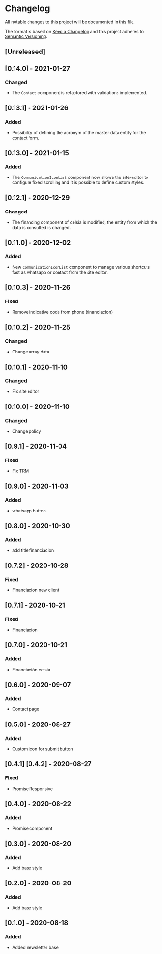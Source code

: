 # Changelog

All notable changes to this project will be documented in this file.

The format is based on [Keep a Changelog](http://keepachangelog.com/en/1.0.0/)
and this project adheres to [Semantic Versioning](http://semver.org/spec/v2.0.0.html).

## [Unreleased]

## [0.14.0] - 2021-01-27
### Changed
- The `Contact` component is refactored with validations implemented.
## [0.13.1] - 2021-01-26
### Added
- Possibility of defining the acronym of the master data entity for the contact form.

## [0.13.0] - 2021-01-15
### Added
- The `CommunicationIconList` component now allows the site-editor to configure fixed scrolling and it is possible to define custom styles.

## [0.12.1] - 2020-12-29
### Changed
- The financing component of celsia is modified, the entity from which the data is consulted is changed.

## [0.11.0] - 2020-12-02
### Added
- New `CommunicationIconList` component to manage various shortcuts
  fast as whatsapp or contact from the site editor.

## [0.10.3] - 2020-11-26

### Fixed

- Remove indicative code from phone (financiacion)

## [0.10.2] - 2020-11-25

### Changed

- Change array data

## [0.10.1] - 2020-11-10

### Changed

- Fix site editor

## [0.10.0] - 2020-11-10

### Changed

- Change policy

## [0.9.1] - 2020-11-04

### Fixed

- Fix TRM

## [0.9.0] - 2020-11-03

### Added

- whatsapp button

## [0.8.0] - 2020-10-30

### Added

- add title financiacion

## [0.7.2] - 2020-10-28

### Fixed

- Financiacion new client

## [0.7.1] - 2020-10-21

### Fixed

- Financiacion


## [0.7.0] - 2020-10-21

### Added

- Financiación celsia

## [0.6.0] - 2020-09-07

### Added

- Contact page

## [0.5.0] - 2020-08-27

### Added

- Custom icon for submit button

## [0.4.1] [0.4.2] - 2020-08-27

### Fixed

- Promise Responsive

## [0.4.0] - 2020-08-22

### Added

- Promise component

## [0.3.0] - 2020-08-20

### Added

- Add base style

## [0.2.0] - 2020-08-20

### Added

- Add base style

## [0.1.0] - 2020-08-18

### Added

- Added newsletter base
